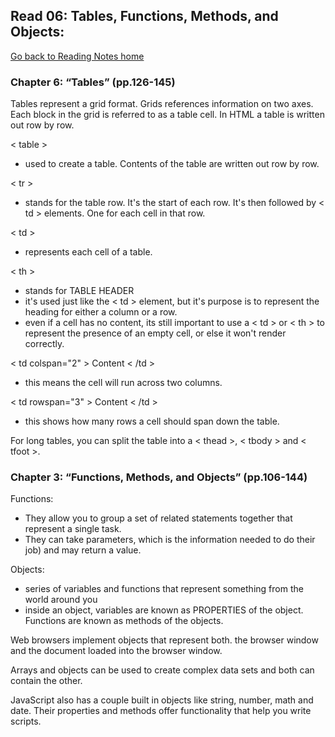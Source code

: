 ## Read 06: Tables, Functions, Methods, and Objects:
[Go back to Reading Notes home](README.md)

<b><h3>Chapter 6: “Tables” (pp.126-145)</h3></b>

Tables represent a grid format. Grids references information on two axes. Each block in the grid is referred to as a table cell. In HTML a table is written
out row by row. 

< table >
- used to create a table. Contents of the table are written out row by row.

< tr >
- stands for the table row. It's the start of each row. It's then followed by < td > elements. One for each cell in that row.

< td >
- represents each cell of a table. 

< th ><br/>
- stands for TABLE HEADER
- it's used just like the < td > element, but it's purpose is to represent the heading for either a column or a row. 
- even if a cell has no content, its still important to use a < td > or < th > to represent the presence of an empty cell, or else it won't render correctly.

< td colspan="2" > Content < /td >
- this means the cell will run across two columns.

< td rowspan="3" > Content < /td >
- this shows how many rows a cell should span down the table.

For long tables, you can split the table into a < thead >, < tbody > and < tfoot >.


<b><h3>Chapter 3: “Functions, Methods, and Objects” (pp.106-144)</h3></b>

Functions:
- They allow you to group a set of related statements together that represent a single task.
- They can take parameters, which is the information needed to do their job) and may return a value.

Objects:
- series of variables and functions that represent something from the world around you
- inside an object, variables are known as PROPERTIES of the object. Functions are known as methods of the objects.

Web browsers implement objects that represent both. the browser window and the document loaded into the browser window.

Arrays and objects can be used to create complex data sets and both can contain the other.

JavaScript also has a couple built in objects like string, number, math and date. Their properties and methods offer functionality that help you write scripts.



